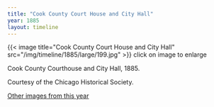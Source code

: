 ```yaml
---
title: "Cook County Court House and City Hall"
year: 1885
layout: timeline
---
```


{{< image title="Cook County Court House and City Hall" src="/img/timeline/1885/large/199.jpg" >}}
click on image to enlarge 

Cook County Courthouse and City Hall, 1885. 

Courtesy of the Chicago Historical Society.  

[Other images from this year](/historical/timeline/1885)